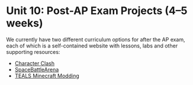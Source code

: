 Unit 10: Post-AP Exam Projects (4–5 weeks)
====================================================================================================
We currently have two different curriculum options for after the AP exam, each of which is a
self-contained website with lessons, labs and other supporting resources:

- [Character Clash](../finalproject/CharacterClashProject.md)
- [SpaceBattleArena](http://mikeware.github.io/SpaceBattleArena/)
- [TEALS Minecraft Modding](https://tealsk12.github.io/teals-minecraft/)
